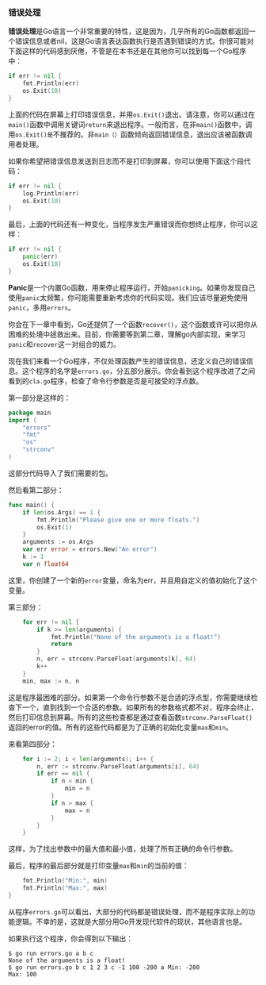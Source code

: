 ### 错误处理

**错误处理**是Go语言一个非常重要的特性，这是因为，几乎所有的Go函数都返回一个错误信息或者nil，这是Go语言表达函数执行是否遇到错误的方式。你很可能对下面这样的代码感到厌倦，不管是在本书还是在其他你可以找到每一个Go程序中：

```go
if err != nil { 
	fmt.Println(err)
	os.Exit(10) 
}
```

上面的代码在屏幕上打印错误信息，并用`os.Exit()`退出。请注意，你可以通过在`main()`函数中调用关键词`return`来退出程序。一般而言，在非`main()`函数中，调用`os.Exit()是`不推荐的。非`main（）`函数倾向返回错误信息，退出应该被函数调用者处理。

如果你希望把错误信息发送到日志而不是打印到屏幕，你可以使用下面这个段代码：

```go
if err != nil { 
	log.Println(err)
	os.Exit(10) 
}
```

最后，上面的代码还有一种变化，当程序发生严重错误而你想终止程序，你可以这样：

```go
if err != nil { 
	panic(err)
	os.Exit(10) 
}
```

**Panic**是一个内置Go函数，用来停止程序运行，开始`panicking`。如果你发现自己使用`panic`太频繁，你可能需要重新考虑你的代码实现。我们应该尽量避免使用`panic`，多用`errors`。



你会在下一章中看到，Go还提供了一个函数`recover()`，这个函数或许可以把你从困难的处境中拯救出来。目前，你需要等到第二章，理解go内部实现，来学习`panic`和`recover`这一对组合的威力。

现在我们来看一个Go程序，不仅处理函数产生的错误信息，还定义自己的错误信息。这个程序的名字是`errors.go`，分五部分展示。你会看到这个程序改进了之间看到的`cla.go`程序，检查了命令行参数是否是可接受的浮点数。

第一部分是这样的：

```go
package main
import (
	"errors"
	"fmt"
	"os"
	"strconv"
)
```

这部分代码导入了我们需要的包。

然后看第二部分：

```go
func main() {
	if len(os.Args) == 1 {
		fmt.Println("Please give one or more floats.")
		os.Exit(1) 
	}
	arguments := os.Args
	var err error = errors.New("An error") 
	k := 1
	var n float64
```

这里，你创建了一个新的`error`变量，命名为err，并且用自定义的值初始化了这个变量。

第三部分：

```go
	for err != nil {
		if k >= len(arguments) {
			fmt.Println("None of the arguments is a float!") 
			return
		}
		n, err = strconv.ParseFloat(arguments[k], 64) 
		k++
	}
	min, max := n, n
```

这是程序最困难的部分。如果第一个命令行参数不是合适的浮点型，你需要继续检查下一个，直到找到一个合适的参数。如果所有的参数格式都不对，程序会终止，然后打印信息到屏幕。所有的这些检查都是通过查看函数`strconv.ParseFloat()`返回的error的值。所有的这些代码都是为了正确的初始化变量`max`和`min`。

来看第四部分：

```go
	for i := 2; i < len(arguments); i++ {
		n, err := strconv.ParseFloat(arguments[i], 64) 
		if err == nil {
			if n < min {
				min = n 
			}
			if n > max { 
				max = n
			}
		}
	}
```

这样，为了找出参数中的最大值和最小值，处理了所有正确的命令行参数。

最后，程序的最后部分就是打印变量`max`和`min`的当前的值：

```go
	fmt.Println("Min:", min)
	fmt.Println("Max:", max) 
}
```

从程序`errors.go`可以看出，大部分的代码都是错误处理，而不是程序实际上的功能逻辑。不幸的是，这就是大部分用Go开发现代软件的现状，其他语言也是。

如果执行这个程序，你会得到以下输出：

```shell
$ go run errors.go a b c
None of the arguments is a float!
$ go run errors.go b c 1 2 3 c -1 100 -200 a Min: -200
Max: 100
```

## 